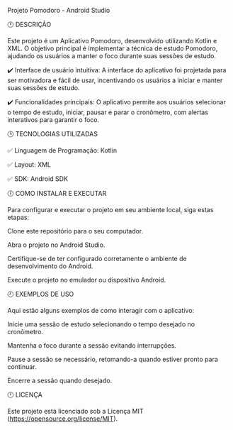 Projeto Pomodoro - Android Studio

🕐 DESCRIÇÃO

Este projeto é um Aplicativo Pomodoro, desenvolvido utilizando Kotlin e XML. O objetivo principal é implementar a técnica de estudo Pomodoro, ajudando os usuários a manter o foco durante suas sessões de estudo.

✔️ Interface de usuário intuitiva: A interface do aplicativo foi projetada para ser motivadora e fácil de usar, incentivando os usuários a iniciar e manter suas sessões de estudo.

✔️ Funcionalidades principais: O aplicativo permite aos usuários selecionar o tempo de estudo, iniciar, pausar e parar o cronômetro, com alertas interativos para garantir o foco.

🕒 TECNOLOGIAS UTILIZADAS

✅ Linguagem de Programação: Kotlin

✅ Layout: XML

✅ SDK: Android SDK

🕕 COMO INSTALAR E EXECUTAR

Para configurar e executar o projeto em seu ambiente local, siga estas etapas:

Clone este repositório para o seu computador.

Abra o projeto no Android Studio.

Certifique-se de ter configurado corretamente o ambiente de desenvolvimento do Android.

Execute o projeto no emulador ou dispositivo Android.

🕘 EXEMPLOS DE USO

Aqui estão alguns exemplos de como interagir com o aplicativo:

Inicie uma sessão de estudo selecionando o tempo desejado no cronômetro.

Mantenha o foco durante a sessão evitando interrupções.

Pause a sessão se necessário, retomando-a quando estiver pronto para continuar.

Encerre a sessão quando desejado.

🕛 LICENÇA

Este projeto está licenciado sob a Licença MIT (https://opensource.org/license/MIT).
